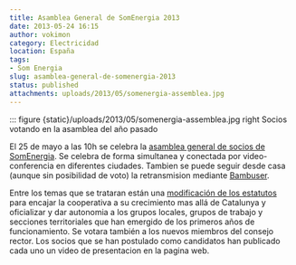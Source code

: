 ```yaml
---
title: Asamblea General de SomEnergia 2013
date: 2013-05-24 16:15
author: vokimon
category: Electricidad
location: España
tags:
- Som Energia
slug: asamblea-general-de-somenergia-2013
status: published
attachments: uploads/2013/05/somenergia-assemblea.jpg
---
```


::: figure {static}/uploads/2013/05/somenergia-assemblea.jpg right
	Socios votando en la asamblea del año pasado


<!-- PELICAN_BEGIN_SUMMARY -->
El 25 de mayo a las 10h se celebra la [asamblea general de socios de SomEnergia](http://www.somenergia.coop/assemblea-general-2013). Se celebra de forma simultanea y conectada por video-conferencia en diferentes ciudades. Tambien se puede seguir desde casa (aunque sin posibilidad de voto) la retransmision mediante [Bambuser](http://bambuser.com/channel/somenergia).
<!-- PELICAN_END_SUMMARY -->

Entre los temas que se trataran están una [modificación de los estatutos]('https://www.somenergia.coop/images/7%20Estatuts%20modificacio%20CAT.pdf) para encajar la cooperativa a su crecimiento mas allá de Catalunya y oficializar y dar autonomia a los grupos locales, grupos de trabajo y secciones territoriales que han emergido de los primeros años de funcionamiento. Se votara también a los nuevos miembros del consejo rector. Los socios que se han postulado como candidatos han publicado cada uno un video de presentacion en la pagina web.

